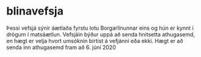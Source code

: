 # blinavefsja

Þessi vefsjá sýnir áætlaða fyrstu lotu Borgarlínunnar eins og hún er kynnt í drögum í matsáætlun. Vefsjáin býður uppá að senda hnitsetta athugasemd, en hægt er velja hvort umsóknin birtist á vefjánni eða ekki.
Hægt er að senda inn athugasemd fram að 6. júní 2020
